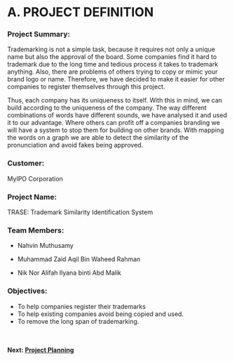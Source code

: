 # A. PROJECT DEFINITION
### **Project Summary:**
Trademarking is not a simple task, because it requires not only a unique name but also the approval of the board. Some companies find it hard to trademark due to the long time and tedious process it takes to trademark anything. Also, there are problems of others trying to copy or mimic your brand logo or name. Therefore, we have decided to make it easier for other companies to register themselves through this project.

Thus, each company has its uniqueness to itself. With this in mind, we can build according to the uniqueness of the company. The way different combinations of words have different sounds, we have analysed it and used it to our advantage. Where others can profit off a companies branding we will have a system to stop them for building on  other brands. With mapping the words on a graph we are able to detect the similarity of the pronunciation and avoid fakes being approved.


### **Customer:**
MyIPO Corporation


### **Project Name:**
TRASE: Trademark Similarity Identification System


### **Team Members:**
- Nahvin Muthusamy

- Muhammad Zaid Aqil Bin Waheed Rahman

- Nik Nor Alifah Ilyana binti Abd Malik


### **Objectives:**
- To help companies register their trademarks
- To help existing companies avoid being copied and used.
- To remove the long span of trademarking.

<br><br>
**Next: [Project Planning](https://github.com/Nahvin00/TRASE-Trademark-Similarity-Identification/blob/main/PMP/B_PROJECT_PLANNING.md)**

